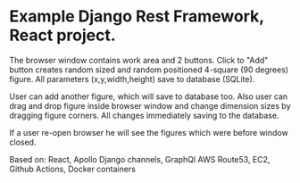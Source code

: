# Example Django Rest Framework, React project.

The browser window contains work area and 2 buttons. Click to "Add" button creates random sized and random positioned 4-square (90 degrees) figure. All parameters (x,y,width,height) save to database (SQLite). 

User can add another figure, which will save to database too. Also user can drag and drop figure inside browser window and change dimension sizes by dragging figure corners. All changes immediately saving to the database.

If a user re-open browser he will see the figures which were before window closed.

Based on: 
React, Apollo
Django channels, GraphQl
AWS Route53, EC2, Github Actions, Docker containers